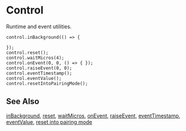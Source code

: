 # Control

Runtime and event utilities.

```cards
control.inBackground(() => {
    
});
control.reset();
control.waitMicros(4);
control.onEvent(0, 0, () => { });
control.raiseEvent(0, 0);
control.eventTimestamp();
control.eventValue();
control.resetIntoPairingMode();
```

## See Also

[inBackground](/reference/control/in-background), [reset](/reference/control/reset), [waitMicros](/reference/control/wait-micros), [onEvent](/reference/control/on-event), [raiseEvent](/reference/control/raise-event), [eventTimestamp](/reference/control/event-timestamp), [eventValue](/reference/control/event-value),
[reset into pairing mode](/reference/control/reset-into-pairing-mode)
